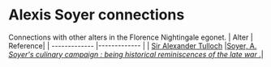# Alexis Soyer connections
Connections with other alters in the Florence Nightingale egonet.
| Alter  | Reference|
| ------------- |------------- |
| [Sir Alexander Tulloch](https://github.com/altealo/FNTest/blob/master/AltersReferences/AlexanderTulloch.md) |[Soyer, A. *Soyer's culinary campaign : being historical reminiscences of the late war .*](https://archive.org/stream/soyersculinaryca00soyeuoft/soyersculinaryca00soyeuoft_djvu.txt)|

